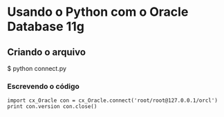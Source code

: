 # Usando o Python com o Oracle Database 11g

## Criando o arquivo

$ python connect.py

### Escrevendo o código

`
import cx_Oracle
    con = cx_Oracle.connect('root/root@127.0.0.1/orcl')
  print con.version
    con.close()
`
